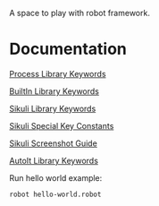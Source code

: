 A space to play with robot framework.

Documentation
====

[Process Library Keywords](https://robotframework.org/robotframework/latest/libraries/Process.html)

[BuiltIn Library Keywords](https://robotframework.org/robotframework/latest/libraries/BuiltIn.html)

[Sikuli Library Keywords](https://rainmanwy.github.io/robotframework-SikuliLibrary/doc/SikuliLibrary.html)

[Sikuli Special Key Constants](http://doc.sikuli.org/keys.html)

[Sikuli Screenshot Guide](https://github.com/ministryofjustice/robot-framework-test-ccms/blob/main/Sikuli-Screenshot-Guide.md)

[AutoIt Library Keywords](C:\RobotFramework\Extensions\AutoItLibrary\AutoItLibrary.html)

Run hello world example:

```
robot hello-world.robot
```
